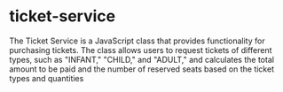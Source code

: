 # ticket-service
The Ticket Service is a JavaScript class that provides functionality for purchasing tickets. 
The class allows users to request tickets of different types, such as "INFANT," "CHILD," and "ADULT," and calculates the total amount to be paid and the number of reserved seats based on the ticket types and quantities
